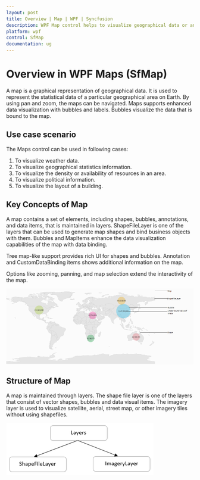 ```yaml
---
layout: post
title: Overview | Map | WPF | Syncfusion
description: WPF Map control helps to visualize geographical data or any arbitrary shape. It also shows the statistical data of a particular geographical area on earth.
platform: wpf
control: SfMap
documentation: ug
---
```


# Overview in WPF Maps (SfMap)

A map is a graphical representation of geographical data. It is used to represent the statistical data of a particular geographical area on Earth. By using pan and zoom, the maps can be navigated. Maps supports enhanced data visualization with bubbles and labels. Bubbles visualize the data that is bound to the map.

## Use case scenario

The Maps control can be used in following cases:

1. To visualize weather data.
2. To visualize geographical statistics information.
3. To visualize the density or availability of resources in an area.
4. To visualize political information.
5. To visualize the layout of a building.

## Key Concepts of Map


A map contains a set of elements, including shapes, bubbles, annotations, and data items, that is maintained in layers. ShapeFileLayer is one of the layers that can be used to generate map shapes and bind business objects with them. Bubbles and MapItems enhance the data visualization capabilities of the map with data binding.

Tree map-like support provides rich UI for shapes and bubbles. Annotation and CustomDataBinding items shows additional information on the map.

Options like zooming, panning, and map selection extend the interactivity of the map.

![Maps - Overview](Overview_images/Overview_img1.png)


## Structure of Map

A map is maintained through layers. The shape file layer is one of the layers that consist of vector shapes, bubbles and data visual items. The imagery layer is used to visualize satellite, aerial, street map, or other imagery tiles without using shapefiles.

![Maps - Overview](Overview_images/Overview_SfMap_Shape_layers.png)


